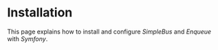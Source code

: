 # Installation

This page explains how to install and configure _SimpleBus_ and _Enqueue_ with _Symfony_.

